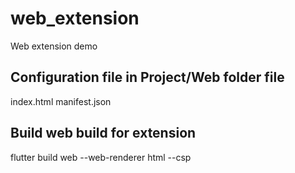 # web_extension

Web extension demo

## Configuration file in Project/Web folder file
index.html
manifest.json

## Build web build for extension
flutter build web --web-renderer html --csp

